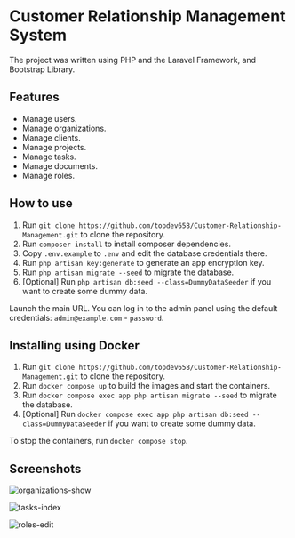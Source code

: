 # Customer Relationship Management System
The project was written using PHP and the Laravel Framework, and Bootstrap Library.

## Features
- Manage users.
- Manage organizations.
- Manage clients.
- Manage projects.
- Manage tasks.
- Manage documents.
- Manage roles.

## How to use
1. Run `git clone https://github.com/topdev658/Customer-Relationship-Management.git` to clone the repository.
2. Run `composer install` to install composer dependencies.
3. Copy `.env.example` to `.env` and edit the database credentials there.
4. Run `php artisan key:generate` to generate an app encryption key.
5. Run `php artisan migrate --seed` to migrate the database.
6. [Optional] Run `php artisan db:seed --class=DummyDataSeeder` if you want to create some dummy data.

Launch the main URL. You can log in to the admin panel using the default credentials: `admin@example.com` - `password`.

## Installing using Docker
1. Run `git clone https://github.com/topdev658/Customer-Relationship-Management.git` to clone the repository.
2. Run `docker compose up` to build the images and start the containers.
3. Run `docker compose exec app php artisan migrate --seed` to migrate the database.
4. [Optional] Run `docker compose exec app php artisan db:seed --class=DummyDataSeeder` if you want to create some dummy data.

To stop the containers, run `docker compose stop`.

## Screenshots
![organizations-show](https://github.com/topdev658/Customer-Relationship-Management.git)


![tasks-index](https://github.com/topdev658/Customer-Relationship-Management.git)


![roles-edit](https://github.com/topdev658/Customer-Relationship-Management.git)

